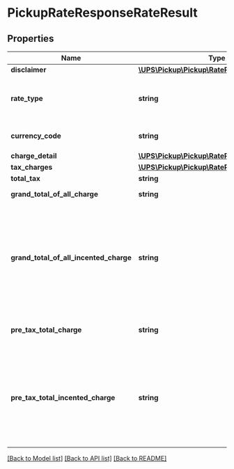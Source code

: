 # PickupRateResponseRateResult

## Properties
Name | Type | Description | Notes
------------ | ------------- | ------------- | -------------
**disclaimer** | [**\UPS\Pickup\Pickup\RateResultDisclaimer**](RateResultDisclaimer.md) |  | [optional] 
**rate_type** | **string** | Indicates the pickup is rated as same-day or future-day pickup. - SD &#x3D; Same-day Pickup - FD &#x3D; Future-day Pickup | [optional] 
**currency_code** | **string** | IATA currency codes for the pickup charge. Such as USD | 
**charge_detail** | [**\UPS\Pickup\Pickup\RateResultChargeDetail[]**](RateResultChargeDetail.md) |  | [optional] 
**tax_charges** | [**\UPS\Pickup\Pickup\RateResultTaxCharges[]**](RateResultTaxCharges.md) |  | [optional] 
**total_tax** | **string** | The sum of all taxes. | [optional] 
**grand_total_of_all_charge** | **string** | The grand total of each charge and applied tax. | [optional] 
**grand_total_of_all_incented_charge** | **string** | The grand total of each incented charge and applied tax. Only present if 1. UserLevelDiscountIndicator &#x3D; Y and User Level Promotion is applied to the pickup or 2 .if any incentive rate is applied to the pickup and SubVersion on the request is greater than or equal to 1707. | [optional] 
**pre_tax_total_charge** | **string** | Total of charges before taxes. Only present when tax details requested in input. | [optional] 
**pre_tax_total_incented_charge** | **string** | Total of incented charges before taxes. Only present if 1. UserLevelDiscountIndicator &#x3D; Y and User Level Promotion is applied to the pickup or 2 .if any incentive rate is applied to the pickup and SubVersion on the request is greater than or equal to 1707. | [optional] 

[[Back to Model list]](../../README.md#documentation-for-models) [[Back to API list]](../../README.md#documentation-for-api-endpoints) [[Back to README]](../../README.md)

